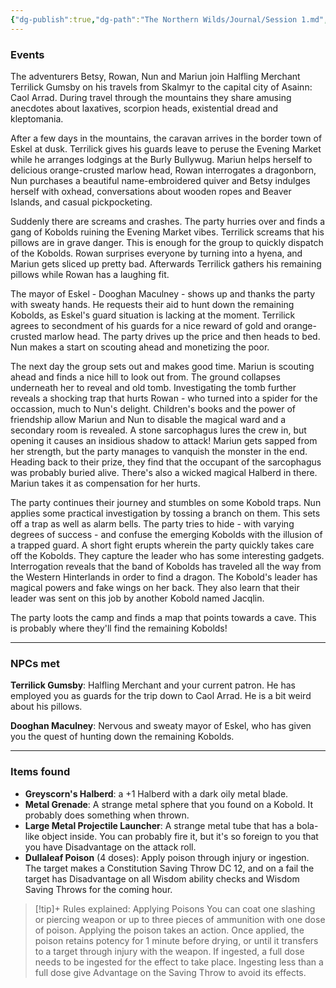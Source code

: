 ```yaml
---
{"dg-publish":true,"dg-path":"The Northern Wilds/Journal/Session 1.md","permalink":"/the-northern-wilds/journal/session-1/","tags":["TTRPG/Campaigns/Dragons-Wrath","Journal"]}
---
```


### Events
The adventurers Betsy, Rowan, Nun and Mariun join Halfling Merchant Terrilick Gumsby on his travels from Skalmyr to the capital city of Asainn: Caol Arrad. During travel through the mountains they share amusing anecdotes about laxatives, scorpion heads, existential dread and kleptomania.

After a few days in the mountains, the caravan arrives in the border town of Eskel at dusk. Terrilick gives his guards leave to peruse the Evening Market while he arranges lodgings at the Burly Bullywug. Mariun helps herself to delicious orange-crusted marlow head, Rowan interrogates a dragonborn, Nun purchases a beautiful name-embroidered quiver and Betsy indulges herself with oxhead, conversations about wooden ropes and Beaver Islands, and casual pickpocketing.

Suddenly there are screams and crashes. The party hurries over and finds a gang of Kobolds ruining the Evening Market vibes. Terrilick screams that his pillows are in grave danger. This is enough for the group to quickly dispatch of the Kobolds. Rowan surprises everyone by turning into a hyena, and Mariun gets sliced up pretty bad. Afterwards Terrilick gathers his remaining pillows while Rowan has a laughing fit.

The mayor of Eskel - Dooghan Maculney - shows up and thanks the party with sweaty hands. He requests their aid to hunt down the remaining Kobolds, as Eskel's guard situation is lacking at the moment. Terrilick agrees to secondment of his guards for a nice reward of gold and orange-crusted marlow head. The party drives up the price and then heads to bed. Nun makes a start on scouting ahead and monetizing the poor.

The next day the group sets out and makes good time. Mariun is scouting ahead and finds a nice hill to look out from. The ground collapses underneath her to reveal and old tomb. Investigating the tomb further reveals a shocking trap that hurts Rowan - who turned into a spider for the occassion, much to Nun's delight. Children's books and the power of friendship allow Mariun and Nun to disable the magical ward and a secondary room is revealed. A stone sarcophagus lures the crew in, but opening it causes an insidious shadow to attack! Mariun gets sapped from her strength, but the party manages to vanquish the monster in the end. Heading back to their prize, they find that the occupant of the sarcophagus was probably buried alive. There's also a wicked magical Halberd in there. Mariun takes it as compensation for her hurts.

The party continues their journey and stumbles on some Kobold traps. Nun applies some practical investigation by tossing a branch on them. This sets off a trap as well as alarm bells. The party tries to hide - with varying degrees of success - and confuse the emerging Kobolds with the illusion of a trapped guard. A short fight erupts wherein the party quickly takes care off the Kobolds. They capture the leader who has some interesting gadgets. Interrogation reveals that the band of Kobolds has traveled all the way from the Western Hinterlands in order to find a dragon. The Kobold's leader has magical powers and fake wings on her back. They also learn that their leader was sent on this job by another Kobold named Jacqlin.

The party loots the camp and finds a map that points towards a cave. This is probably where they'll find the remaining Kobolds!

---
### NPCs met
**Terrilick Gumsby**: Halfling Merchant and your current patron. He has employed you as guards for the trip down to Caol Arrad. He is a bit weird about his pillows.

**Dooghan Maculney**: Nervous and sweaty mayor of Eskel, who has given you the quest of hunting down the remaining Kobolds.

---
### Items found
- **Greyscorn's Halberd**: a +1 Halberd with a dark oily metal blade.
- **Metal Grenade**: A strange metal sphere that you found on a Kobold. It probably does something when thrown.
- **Large Metal Projectile Launcher**: A strange metal tube that has a bola-like object inside. You can probably fire it, but it's so foreign to you that you have Disadvantage on the attack roll.
- **Dullaleaf Poison** (4 doses): Apply poison through injury or ingestion. The target makes a Constitution Saving Throw DC 12, and on a fail the target has Disadvantage on all Wisdom ability checks and Wisdom Saving Throws for the coming hour. 
>[!tip]+ Rules explained: Applying Poisons
>You can coat one slashing or piercing weapon or up to three pieces of ammunition with one dose of poison. Applying the poison takes an action. Once applied, the poison retains potency for 1 minute before drying, or until it transfers to a target through injury with the weapon.
>If ingested, a full dose needs to be ingested for the effect to take place. Ingesting less than a full dose give Advantage on the Saving Throw to avoid its effects.
